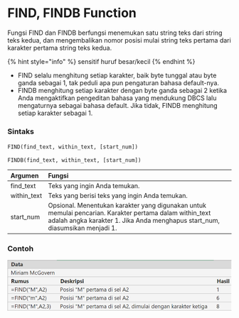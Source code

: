 # FIND, FINDB Function

Fungsi FIND dan FINDB berfungsi menemukan satu string teks dari string teks kedua, dan mengembalikan nomor posisi mulai string teks pertama dari karakter pertama string teks kedua.

{% hint style="info" %}
sensitif huruf besar/kecil
{% endhint %}

* FIND selalu menghitung setiap karakter, baik byte tunggal atau byte ganda sebagai 1, tak peduli apa pun pengaturan bahasa default-nya.
* FINDB menghitung setiap karakter dengan byte ganda sebagai 2 ketika Anda mengaktifkan pengeditan bahasa yang mendukung DBCS lalu mengaturnya sebagai bahasa default. Jika tidak, FINDB menghitung setiap karakter sebagai 1.

### Sintaks

```text
FIND(find_text, within_text, [start_num])
```

```text
FINDB(find_text, within_text, [start_num])
```

| Argumen | Fungsi |
| :--- | :--- |
| find\_text | Teks yang ingin Anda temukan. |
| within\_text | Teks yang berisi teks yang ingin Anda temukan. |
| start\_num | Opsional. Menentukan karakter yang digunakan untuk memulai pencarian. Karakter pertama dalam within\_text adalah angka karakter 1. Jika Anda menghapus start\_num, diasumsikan menjadi 1. |

### Contoh

![](../.gitbook/assets/image%20%285%29.png)

